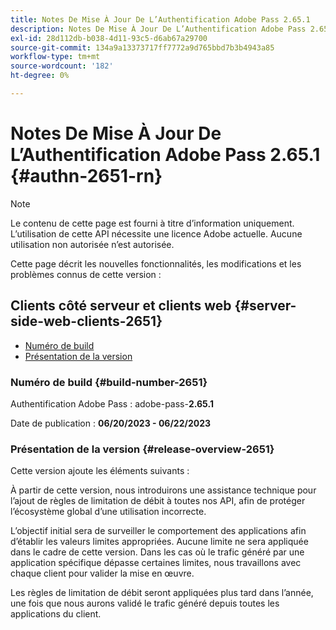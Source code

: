 ```yaml
---
title: Notes De Mise À Jour De L’Authentification Adobe Pass 2.65.1
description: Notes De Mise À Jour De L’Authentification Adobe Pass 2.65.1
exl-id: 28d112db-b038-4d11-93c5-d6ab67a29700
source-git-commit: 134a9a13373717ff7772a9d765bbd7b3b4943a85
workflow-type: tm+mt
source-wordcount: '182'
ht-degree: 0%

---
```


# Notes De Mise À Jour De L’Authentification Adobe Pass 2.65.1 {#authn-2651-rn}

>[!NOTE]
>
>Le contenu de cette page est fourni à titre d’information uniquement. L’utilisation de cette API nécessite une licence Adobe actuelle. Aucune utilisation non autorisée n’est autorisée.

Cette page décrit les nouvelles fonctionnalités, les modifications et les problèmes connus de cette version :

## Clients côté serveur et clients web {#server-side-web-clients-2651}

* [Numéro de build](#build-number-2651)
* [Présentation de la version](#release-overview-2651)

### Numéro de build {#build-number-2651}

Authentification Adobe Pass : adobe-pass-**2.65.1**

Date de publication : **06/20/2023 - 06/22/2023**

### Présentation de la version {#release-overview-2651}

Cette version ajoute les éléments suivants :

À partir de cette version, nous introduirons une assistance technique pour l’ajout de règles de limitation de débit à toutes nos API, afin de protéger l’écosystème global d’une utilisation incorrecte.

L’objectif initial sera de surveiller le comportement des applications afin d’établir les valeurs limites appropriées. Aucune limite ne sera appliquée dans le cadre de cette version. Dans les cas où le trafic généré par une application spécifique dépasse certaines limites, nous travaillons avec chaque client pour valider la mise en œuvre.

Les règles de limitation de débit seront appliquées plus tard dans l’année, une fois que nous aurons validé le trafic généré depuis toutes les applications du client.
